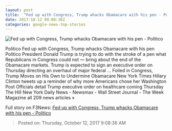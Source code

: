 ```yaml
---
layout: post
title:  "Fed up with Congress, Trump whacks Obamacare with his pen - Politico"
date: 2017-10-12 09:08:36Z
categories: google-news-top-stories
---
```


![Fed up with Congress, Trump whacks Obamacare with his pen - Politico](http://static.politico.com/3f/14/3b3a6e95468382940fd209ceaa0b/trump-sign-order-gty.jpg)

Politico Fed up with Congress, Trump whacks Obamacare with his pen Politico President Donald Trump is trying to do with the stroke of a pen what Republicans in Congress could not — bring about the end of the Obamacare markets. Trump is expected to sign an executive order on Thursday directing an overhaul of major federal ... Foiled in Congress, Trump Moves on His Own to Undermine Obamacare New York Times Hillary Clinton tweets up a reminder of why more Americans chose her Washington Post Officials detail Trump executive order on healthcare coming Thursday The Hill New York Daily News - Newsmax - Wall Street Journal - The Week Magazine all 209 news articles »


Full story on F3News: [Fed up with Congress, Trump whacks Obamacare with his pen - Politico](http://www.f3nws.com/n/MKCWEE)

> Posted on: Thursday, October 12, 2017 9:08:36 AM
